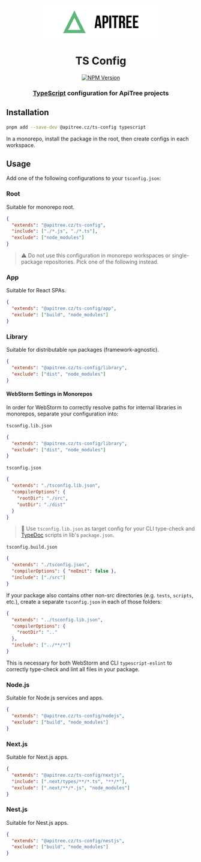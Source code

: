 <div align="center">

<a href="https://github.com/ApiTreeCZ">
<img alt="ApiTree s.r.o." src="../../public/apitree-logo.png" width="308" />
</a>

# TS Config

[![NPM Version](https://img.shields.io/npm/v/%40apitree.cz%2Fts-config)](https://www.npmjs.com/package/@apitree.cz/ts-config)

### [TypeScript](https://typescriptlang.org) configuration for ApiTree projects

</div>

## Installation

```bash
pnpm add --save-dev @apitree.cz/ts-config typescript
```

In a monorepo, install the package in the root, then create configs in each workspace.

## Usage

Add one of the following configurations to your `tsconfig.json`:

### Root

Suitable for monorepo root.

```json
{
  "extends": "@apitree.cz/ts-config",
  "include": ["./*.js", "./*.ts"],
  "exclude": ["node_modules"]
}
```

> ⚠️ Do not use this configuration in monorepo workspaces or single-package repositories. Pick one of the following
> instead.

### App

Suitable for React SPAs.

```json
{
  "extends": "@apitree.cz/ts-config/app",
  "exclude": ["build", "node_modules"]
}
```

### Library

Suitable for distributable `npm` packages (framework-agnostic).

```json
{
  "extends": "@apitree.cz/ts-config/library",
  "exclude": ["dist", "node_modules"]
}
```

#### WebStorm Settings in Monorepos

In order for WebStorm to correctly resolve paths for internal libraries in monorepos, separate your configuration into:

`tsconfig.lib.json`

```json
{
  "extends": "@apitree.cz/ts-config/library",
  "exclude": ["dist", "node_modules"]
}
```

`tsconfig.json`

```json
{
  "extends": "./tsconfig.lib.json",
  "compilerOptions": {
    "rootDir": "./src",
    "outDir": "./dist"
  }
}
```

> 🧠 Use `tsconfig.lib.json` as target config for your CLI type-check and [TypeDoc](../typedoc-config/README.md) scripts in lib's `package.json`.

`tsconfig.build.json`

```json
{
  "extends": "./tsconfig.json",
  "compilerOptions": { "noEmit": false },
  "include": ["./src"]
}
```

If your package also contains other non-src directories (e.g. `tests`, `scripts`, etc.), create a separate `tsconfig.json` in each of those folders:

```json
{
  "extends": "../tsconfig.lib.json",
  "compilerOptions": {
    "rootDir": ".."
  },
  "include": ["../**/*"]
}
```

This is necessary for both WebStorm and CLI `typescript-eslint` to correctly type-check and lint all files in your package.

### Node.js

Suitable for Node.js services and apps.

```json
{
  "extends": "@apitree.cz/ts-config/nodejs",
  "exclude": ["build", "node_modules"]
}
```

### Next.js

Suitable for Next.js apps.

```json
{
  "extends": "@apitree.cz/ts-config/nextjs",
  "include": [".next/types/**/*.ts", "**/*"],
  "exclude": [".next/**/*.js", "node_modules"]
}
```

### Nest.js

Suitable for Nest.js apps.

```json
{
  "extends": "@apitree.cz/ts-config/nestjs",
  "exclude": ["build", "node_modules"]
}
```

